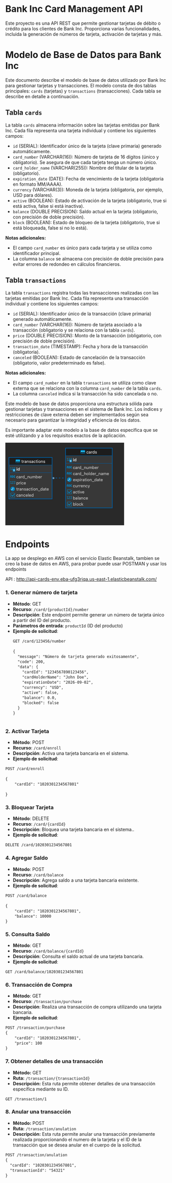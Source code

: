 # Bank Inc Card Management API

Este proyecto es una API REST que permite gestionar tarjetas de débito o crédito para los clientes de Bank Inc. Proporciona varias funcionalidades, incluida la generación de números de tarjeta, activación de tarjetas y más.

# Modelo de Base de Datos para Bank Inc

Este documento describe el modelo de base de datos utilizado por Bank Inc para gestionar tarjetas y transacciones. El modelo consta de dos tablas principales: `cards` (tarjetas) y `transactions` (transacciones). Cada tabla se describe en detalle a continuación.

## Tabla `cards`

La tabla `cards` almacena información sobre las tarjetas emitidas por Bank Inc. Cada fila representa una tarjeta individual y contiene los siguientes campos:

- `id` (SERIAL): Identificador único de la tarjeta (clave primaria) generado automáticamente.
- `card_number` (VARCHAR(16)): Número de tarjeta de 16 dígitos (único y obligatorio). Se asegura de que cada tarjeta tenga un número único.
- `card_holder_name` (VARCHAR(255)): Nombre del titular de la tarjeta (obligatorio).
- `expiration_date` (DATE): Fecha de vencimiento de la tarjeta (obligatoria en formato MM/AAAA).
- `currency` (VARCHAR(3)): Moneda de la tarjeta (obligatoria, por ejemplo, USD para dólares).
- `active` (BOOLEAN): Estado de activación de la tarjeta (obligatorio, true si está activa, false si está inactiva).
- `balance` (DOUBLE PRECISION): Saldo actual en la tarjeta (obligatorio, con precisión de doble precisión).
- `block` (BOOLEAN): Estado de bloqueo de la tarjeta (obligatorio, true si está bloqueada, false si no lo está).

**Notas adicionales:**

- El campo `card_number` es único para cada tarjeta y se utiliza como identificador principal.
- La columna `balance` se almacena con precisión de doble precisión para evitar errores de redondeo en cálculos financieros.

## Tabla `transactions`

La tabla `transactions` registra todas las transacciones realizadas con las tarjetas emitidas por Bank Inc. Cada fila representa una transacción individual y contiene los siguientes campos:

- `id` (SERIAL): Identificador único de la transacción (clave primaria) generado automáticamente.
- `card_number` (VARCHAR(16)): Número de tarjeta asociado a la transacción (obligatorio y se relaciona con la tabla `cards`).
- `price` (DOUBLE PRECISION): Monto de la transacción (obligatorio, con precisión de doble precisión).
- `transaction_date` (TIMESTAMP): Fecha y hora de la transacción (obligatoria).
- `canceled` (BOOLEAN): Estado de cancelación de la transacción (obligatorio, valor predeterminado es false).

**Notas adicionales:**

- El campo `card_number` en la tabla `transactions` se utiliza como clave externa que se relaciona con la columna `card_number` de la tabla `cards`.
- La columna `canceled` indica si la transacción ha sido cancelada o no.

Este modelo de base de datos proporciona una estructura sólida para gestionar tarjetas y transacciones en el sistema de Bank Inc. Los índices y restricciones de clave externa deben ser implementados según sea necesario para garantizar la integridad y eficiencia de los datos.

Es importante adaptar este modelo a la base de datos específica que se esté utilizando y a los requisitos exactos de la aplicación.

![f](modelo.png)



# Endpoints

La app se desplego en AWS con el servicio Elastic Beanstalk, tambien se creo la base de datos en AWS, para probar puede usar POSTMAN y usar los endpoints

API : http://api-cards-env.eba-ufg3rjqa.us-east-1.elasticbeanstalk.com/
### 1. Generar número de tarjeta

- **Método**: GET
- **Recurso**: `/card/{productId}/number`
- **Descripción**: Este endpoint permite generar un número de tarjeta único a partir del ID del producto.
- **Parámetros de entrada**: `productId` (ID del producto)
- **Ejemplo de solicitud**:
  ```http
  GET /card/123456/number

  {
    "message": "Número de tarjeta generado exitosamente",
    "code": 200,
    "data": {
      "cardId": "1234567890123456",
      "cardHolderName": "John Doe",
      "expirationDate": "2026-09-02",
      "currency": "USD",
      "active": false,
      "balance": 0.0,
      "blocked": false
    }
  }


### 2. Activar Tarjeta
- **Método**: POST
- **Recurso**: `/card/enroll`
- **Descripción**: Activa una tarjeta bancaria en el sistema.
- **Ejemplo de solicitud**:
```http
POST /card/enroll

{
    "cardId": "1020301234567801"

}

```
### 3. Bloquear Tarjeta
- **Método**: DELETE
- **Recurso**: `/card/{cardId}`
- **Descripción**: Bloquea una tarjeta bancaria en el sistema..
- **Ejemplo de solicitud**:
```http
DELETE /card/1020301234567801

```
### 4. Agregar Saldo
- **Método**: POST
- **Recurso**: `/card/balance`
- **Descripción**: Agrega saldo a una tarjeta bancaria existente.
- **Ejemplo de solicitud**:
```http
POST /card/balance

{
    "cardId": "1020301234567801",
    "balance": 10000
}
```
### 5. Consulta Saldo
- **Método**: GET
- **Recurso**: `/card/balance/{cardId}`
- **Descripción**: Consulta el saldo actual de una tarjeta bancaria.
- **Ejemplo de solicitud**:
```http
GET /card/balance/1020301234567801

```
### 6. Transacción de Compra
- **Método**: GET
- **Recurso**: `/transaction/purchase`
- **Descripción**: Realiza una transacción de compra utilizando una tarjeta bancaria.
- **Ejemplo de solicitud**:
```http
POST /transaction/purchase
{
    "cardId": "1020301234567801",
    "price": 100
}

```
### 7. Obtener detalles de una transacción
- **Método:** GET
- **Ruta:** `/transaction/{transactionId}`
- **Descripción:** Esta ruta permite obtener detalles de una transacción específica mediante su ID.
```http
GET /transaction/1

```

### 8. Anular una transacción
- **Método:** POST
- **Ruta:** `/transaction/anulation`
- **Descripción:** Esta ruta permite anular una transacción previamente realizada proporcionando el numero de la tarjeta y el ID de la transacción que se desea anular en el cuerpo de la solicitud.
```http
POST /transaction/anulation
{
  "cardId": "1020301234567801",
  "transactionId": "54321"
}

